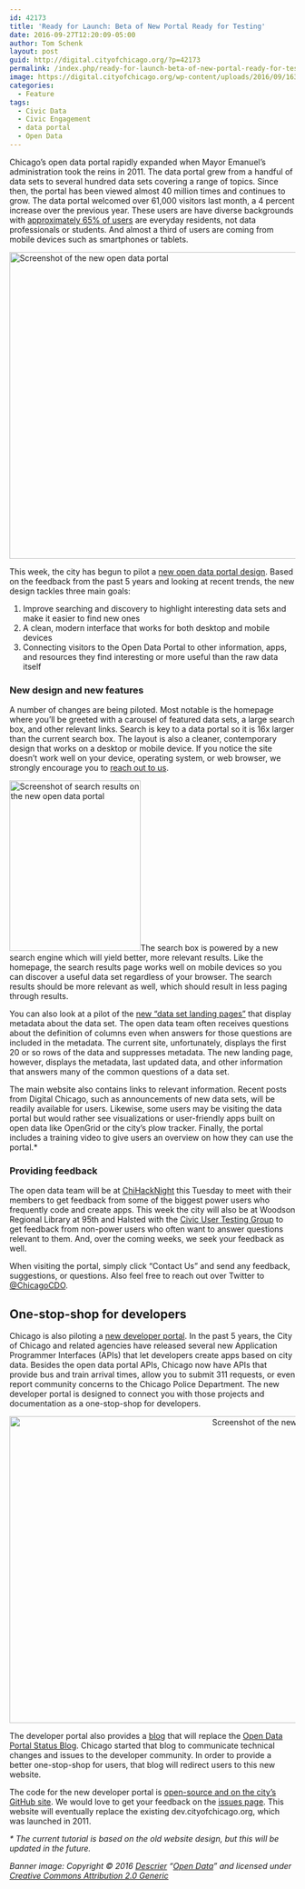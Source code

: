 ```yaml
---
id: 42173
title: 'Ready for Launch: Beta of New Portal Ready for Testing'
date: 2016-09-27T12:20:09-05:00
author: Tom Schenk
layout: post
guid: http://digital.cityofchicago.org/?p=42173
permalink: /index.php/ready-for-launch-beta-of-new-portal-ready-for-testing/
image: https://digital.cityofchicago.org/wp-content/uploads/2016/09/16323834751_809771f790_o.jpg
categories:
  - Feature
tags:
  - Civic Data
  - Civic Engagement
  - data portal
  - Open Data
---
```

Chicago&#8217;s open data portal rapidly expanded when Mayor Emanuel&#8217;s administration took the reins in 2011. The data portal grew from a handful of data sets to several hundred data sets covering a range of topics. Since then, the portal has been viewed almost 40 million times and continues to grow. The data portal welcomed over 61,000 visitors last month, a 4 percent increase over the previous year. These users are have diverse backgrounds with [approximately 65% of users](https://evergreen.data.socrata.com/stories/s/8htn-afhr/) are everyday residents, not data professionals or students. And almost a third of users are coming from mobile devices such as smartphones or tablets.[  
](https://cityofchicago-v2.demo.socrata.com/) 

[<img loading="lazy" class="aligncenter size-full wp-image-42196" src="http://digital.cityofchicago.org/wp-content/uploads/2016/09/new-data-portal-screenshot-1.png" alt="Screenshot of the new open data portal" width="960" height="540" srcset="https://digital.cityofchicago.org/wp-content/uploads/2016/09/new-data-portal-screenshot-1.png 960w, https://digital.cityofchicago.org/wp-content/uploads/2016/09/new-data-portal-screenshot-1-300x169.png 300w, https://digital.cityofchicago.org/wp-content/uploads/2016/09/new-data-portal-screenshot-1-768x432.png 768w" sizes="(max-width: 960px) 100vw, 960px" />](http://bit.ly/ChicagoPortalPilot2016)

This week, the city has begun to pilot a [new open data portal design](http://bit.ly/ChicagoPortalPilot2016). Based on the feedback from the past 5 years and looking at recent trends, the new design tackles three main goals:

  1. Improve searching and discovery to highlight interesting data sets and make it easier to find new ones
  2. A clean, modern interface that works for both desktop and mobile devices
  3. Connecting visitors to the Open Data Portal to other information, apps, and resources they find interesting or more useful than the raw data itself

### New design and new features

A number of changes are being piloted. Most notable is the homepage where you&#8217;ll be greeted with a carousel of featured data sets, a large search box, and other relevant links. Search is key to a data portal so it is 16x larger than the current search box. The layout is also a cleaner, contemporary design that works on a desktop or mobile device. If you notice the site doesn&#8217;t work well on your device, operating system, or web browser, we strongly encourage you to [reach out to us](mailto:dataportal@cityofchicago.org).

[<img loading="lazy" class="alignleft wp-image-42187 size-medium" src="http://digital.cityofchicago.org/wp-content/uploads/2016/09/new-data-portal-tablet-search-231x300.png" alt="Screenshot of search results on the new open data portal" width="231" height="300" srcset="https://digital.cityofchicago.org/wp-content/uploads/2016/09/new-data-portal-tablet-search-231x300.png 231w, https://digital.cityofchicago.org/wp-content/uploads/2016/09/new-data-portal-tablet-search.png 395w" sizes="(max-width: 231px) 100vw, 231px" />](https://cityofchicago-v2.demo.socrata.com/browse)The search box is powered by a new search engine which will yield better, more relevant results. Like the homepage, the search results page works well on mobile devices so you can discover a useful data set regardless of your browser. The search results should be more relevant as well, which should result in less paging through results.

You can also look at a pilot of the [new &#8220;data set landing pages&#8221;](https://cityofchicago-v2.demo.socrata.com/dataset/Divvy-Trips/qv7w-z6ei) that display metadata about the data set. The open data team often receives questions about the definition of columns even when answers for those questions are included in the metadata. The current site, unfortunately, displays the first 20 or so rows of the data and suppresses metadata. The new landing page, however, displays the metadata, last updated data, and other information that answers many of the common questions of a data set.

The main website also contains links to relevant information. Recent posts from Digital Chicago, such as announcements of new data sets, will be readily available for users. Likewise, some users may be visiting the data portal but would rather see visualizations or user-friendly apps built on open data like OpenGrid or the city&#8217;s plow tracker. Finally, the portal includes a training video to give users an overview on how they can use the portal.*

### Providing feedback

The open data team will be at [ChiHackNight](http://www.chihacknight.org) this Tuesday to meet with their members to get feedback from some of the biggest power users who frequently code and create apps. This week the city will also be at Woodson Regional Library at 95th and Halsted with the [Civic User Testing Group](http://www.cutgroup.org/) to get feedback from non-power users who often want to answer questions relevant to them. And, over the coming weeks, we seek your feedback as well.

When visiting the portal, simply click &#8220;Contact Us&#8221; and send any feedback, suggestions, or questions. Also feel free to reach out over Twitter to [@ChicagoCDO](https://twitter.com/ChicagoCDO).

## One-stop-shop for developers

Chicago is also piloting a [new developer portal](http://dev.cityofchicago.org.s3-website-us-east-1.amazonaws.com). In the past 5 years, the City of Chicago and related agencies have released several new Application Programmer Interfaces (APIs) that let developers create apps based on city data. Besides the open data portal APIs, Chicago now have APIs that provide bus and train arrival times, allow you to submit 311 requests, or even report community concerns to the Chicago Police Department. The new developer portal is designed to connect you with those projects and documentation as a one-stop-shop for developers.

<p style="text-align: center;">
  <a href="http://dev.cityofchicago.org.s3-website-us-east-1.amazonaws.com"><img loading="lazy" class="aligncenter wp-image-42183 size-full" src="http://digital.cityofchicago.org/wp-content/uploads/2016/09/new-developer-portal.png" alt="Screenshot of the new developer portal" width="960" height="540" srcset="https://digital.cityofchicago.org/wp-content/uploads/2016/09/new-developer-portal.png 960w, https://digital.cityofchicago.org/wp-content/uploads/2016/09/new-developer-portal-300x169.png 300w, https://digital.cityofchicago.org/wp-content/uploads/2016/09/new-developer-portal-768x432.png 768w" sizes="(max-width: 960px) 100vw, 960px" /></a>
</p>

The developer portal also provides a [blog](http://dev.cityofchicago.org.s3-website-us-east-1.amazonaws.com/blog) that will replace the [Open Data Portal Status Blog](http://chicagoportalstatus.tumblr.com). Chicago started that blog to communicate technical changes and issues to the developer community. In order to provide a better one-stop-shop for users, that blog will redirect users to this new website.

The code for the new developer portal is [open-source and on the city&#8217;s GitHub site](https://github.com/Chicago/dev.cityofchicago.org/). We would love to get your feedback on the [issues page](https://github.com/Chicago/dev.cityofchicago.org/issues). This website will eventually replace the existing dev.cityofchicago.org, which was launched in 2011.

_* The current tutorial is based on the old website design, but this will be updated in the future._

_Banner image: Copyright © 2016 [Descrier](descrier.co.uk) &#8220;[Open Data](https://www.flickr.com/photos/descrier/16323834751/in/photolist-qStVmK-dq9qxc-aMi8gz-9Rk68o-9jMLxQ-8F9ojE-ddn815-ddn7sf-ddmZ9U-aNU6Hr-9jJGhi-9jMMjh-7Uasyy-9S93UL-fxK1x9-9S3Ybr-ddn5gb-9rnTdL-9S6SwT-9S9HdY-9S3XTT-9S6RaW-9S5Z5P-9S68qZ-9S3XEp-9S9GEh-9S64VV-9S9Fiy-9S8S1u-9S92xC-9S6S6b-9S9G1b-9S6RJ5-9S7mwJ-9S5Wu6-9S9JJ7-9S4pPi-9S5XTZ-9S9DYw-9S61fP-9S7m53-8Z9pht-ddn4Pj-9S62ok-9S8Xdj-hn2Jdr-9S9RmQ-9S9NLm-9S6KD2-7FfmwS)&#8221; and licensed under [Creative Commons Attribution 2.0 Generic](https://creativecommons.org/licenses/by/2.0/)_